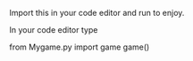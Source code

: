 Import this in your code editor and run to enjoy.

In your code editor type


from Mygame.py import game
game()
